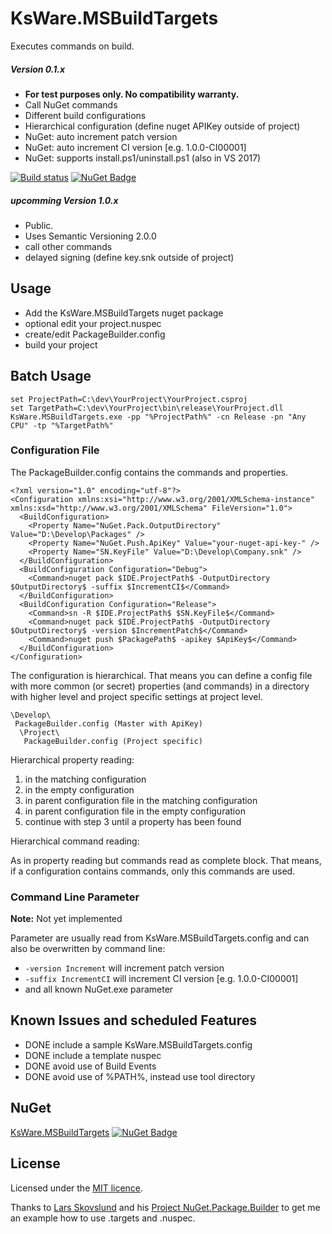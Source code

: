 ﻿# KsWare.MSBuildTargets

Executes commands on build. 

##### Version 0.1.x
 - **For test purposes only. No compatibility warranty.**
 - Call NuGet commands
 - Different build configurations
 - Hierarchical configuration (define nuget APIKey outside of project)
 - NuGet: auto increment patch version
 - NuGet: auto increment CI version [e.g. 1.0.0-CI00001]
 - NuGet: supports install.ps1/uninstall.ps1 (also in VS 2017)

[![Build status](https://ci.appveyor.com/api/projects/status/rn94sivofrvc3uvf/branch/master?svg=true)](https://ci.appveyor.com/project/SchreinerK/ksware-msbuildtargets/branch/master)
[![NuGet Badge](https://buildstats.info/nuget/KsWare.MSBuildTargets)](https://www.nuget.org/packages/KsWare.MSBuildTargets/)

##### *upcomming* Version 1.0.x
 - Public. 
 - Uses Semantic Versioning 2.0.0
 - call other commands
 - delayed signing (define key.snk outside of project)

## Usage

- Add the KsWare.MSBuildTargets nuget package
- optional edit your project.nuspec
- create/edit PackageBuilder.config
- build your project

## Batch Usage

    set ProjectPath=C:\dev\YourProject\YourProject.csproj
    set TargetPath=C:\dev\YourProject\bin\release\YourProject.dll
    KsWare.MSBuildTargets.exe -pp "%ProjectPath%" -cn Release -pn "Any CPU" -tp "%TargetPath%"

### Configuration File

The PackageBuilder.config contains the commands and properties.

    <?xml version="1.0" encoding="utf-8"?>
    <Configuration xmlns:xsi="http://www.w3.org/2001/XMLSchema-instance" xmlns:xsd="http://www.w3.org/2001/XMLSchema" FileVersion="1.0">
      <BuildConfiguration>
        <Property Name="NuGet.Pack.OutputDirectory" Value="D:\Develop\Packages" />
        <Property Name="NuGet.Push.ApiKey" Value="your-nuget-api-key-" />
        <Property Name="SN.KeyFile" Value="D:\Develop\Company.snk" />
      </BuildConfiguration>
      <BuildConfiguration Configuration="Debug">
        <Command>nuget pack $IDE.ProjectPath$ -OutputDirectory $OutputDirectory$ -suffix $IncrementCI$</Command>
      </BuildConfiguration>
      <BuildConfiguration Configuration="Release">
        <Command>sn -R $IDE.ProjectPath$ $SN.KeyFile$</Command>
        <Command>nuget pack $IDE.ProjectPath$ -OutputDirectory $OutputDirectory$ -version $IncrementPatch$</Command>
        <Command>nuget push $PackagePath$ -apikey $ApiKey$</Command>
      </BuildConfiguration>
    </Configuration>

The configuration is hierarchical. That means you can define a config file with more common (or secret) properties (and commands) in a directory with higher level and project specific settings at project level.

    \Develop\  
     PackageBuilder.config (Master with ApiKey)
      \Project\  
       PackageBuilder.config (Project specific)

Hierarchical property reading:  
1. in the matching configuration
2. in the empty configuration
3. in parent configuration file in the matching configuration
4. in parent configuration file in the empty configuration
5. continue with step 3 until a property has been found

Hierarchical command reading: 

As in property reading but commands read as complete block. That means, if a configuration contains commands, only this commands are used.

### Command Line Parameter

**Note:** Not yet implemented

Parameter are usually read from KsWare.MSBuildTargets.config and can also be overwritten by command line:


 - `-version Increment` will increment patch version
 - `-suffix IncrementCI` will increment CI version [e.g. 1.0.0-CI00001]
 - and all known NuGet.exe parameter

## Known Issues and scheduled Features

 - DONE include a sample KsWare.MSBuildTargets.config
 - DONE include a template nuspec
 - DONE avoid use of Build Events
 - DONE avoid use of %PATH%, instead use tool directory

## NuGet

[KsWare.MSBuildTargets](https://www.nuget.org/packages/KsWare.MSBuildTargets/) 
[![NuGet Badge](https://buildstats.info/nuget/KsWare.MSBuildTargets)](https://www.nuget.org/packages/KsWare.MSBuildTargets/)


## License

Licensed under the [MIT licence](https://raw.githubusercontent.com/KsWare/KsWare.MSBuildTargets/licence).

Thanks to [Lars Skovslund](https://github.com/LarsSkovslund) and his [Project NuGet.Package.Builder](https://github.com/LarsSkovslund/NuGet.Package.Builder) to get me an example how to use .targets and .nuspec. 